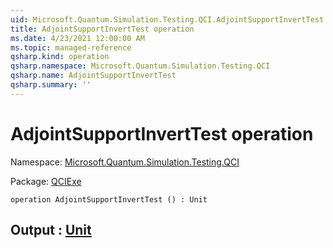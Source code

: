 ```yaml
---
uid: Microsoft.Quantum.Simulation.Testing.QCI.AdjointSupportInvertTest
title: AdjointSupportInvertTest operation
ms.date: 4/23/2021 12:00:00 AM
ms.topic: managed-reference
qsharp.kind: operation
qsharp.namespace: Microsoft.Quantum.Simulation.Testing.QCI
qsharp.name: AdjointSupportInvertTest
qsharp.summary: ''
---
```


# AdjointSupportInvertTest operation

Namespace: [Microsoft.Quantum.Simulation.Testing.QCI](xref:Microsoft.Quantum.Simulation.Testing.QCI)

Package: [QCIExe](https://nuget.org/packages/QCIExe)




```qsharp
operation AdjointSupportInvertTest () : Unit
```


## Output : [Unit](xref:microsoft.quantum.qsharp.valueliterals#unit-literal)

